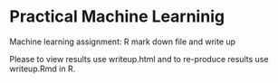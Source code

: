 Practical Machine Learninig
===

Machine learning assignment: R mark down file and write up

Please to view results use writeup.html and to re-produce results use writeup.Rmd in R.
